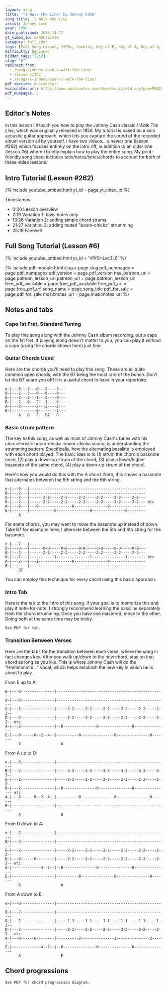 ```yaml
---
layout: song
title: '"I Walk the Line" by Johnny Cash'
song_title:  I Walk the Line
artist: Johnny Cash
year: 1956
date_published: 2013-11-17
yt_video_id: w4XAC7x1vTw
category: full_song
tags: [Full Song Lesson, 1950s, Country, Key of E, Key of A, Key of D, Walking Bass Lines]
difficulty: beginner
hidden_tags: [262]
slug: "6"
redirect_from:
  - /songs/johnny-cash-i-walk-the-line/
  - /lessons/262
  - /songs/x-johnny-cash-i-walk-the-line/
pdf_version: musicnotes
musicnotes_url: https://www.musicnotes.com/sheetmusic/mtd.asp?ppn=MN0235883
pdf_numpages: 5
---
```


## Editor's Notes

In this lesson I'll teach you how to play the Johnny Cash classic _I Walk The Line_, which was originally released in 1956. My tutorial is based on a solo acoustic guitar approach, which lets you capture the sound of the recorded album version all by yourself. I have two videos... a newer one (lesson #262) which focuses entirely on the intro riff, in addition to an older one (lesson #6) where I briefly explain how to play the entire song. My print-friendly song sheet includes tabs/notes/lyrics/chords to account for _both_ of these video lessons.

## Intro Tutorial (Lesson #262)

{% include youtube_embed.html yt_id = page.yt_video_id %}

Timestamps:

- 0:00 Lesson overview
- 2:19 Variation 1: bass notes only
- 13:26 Variation 2: adding simple chord strums
- 21:27 Variation 3: adding muted "boom-chicka" strumming
- 25:18 Farewell

## Full Song Tutorial (Lesson #6)

{% include youtube_embed.html yt_id = 'VPf0HLvc3L8' %}

{% include pdf-module.html slug = page.slug pdf_numpages = page.pdf_numpages pdf_version = page.pdf_version has_patreon_url = page.patreon_lesson_url patreon_url = page.patreon_lesson_url free_pdf_available = page.free_pdf_available free_pdf_url = page.free_pdf_url song_name = page.song_title pdf_for_sale = page.pdf_for_sale musicnotes_url = page.musicnotes_url %}

## Notes and tabs

### Capo 1st Fret, Standard Tuning
To play this song along with the Johnny Cash album recording, put a capo on the 1st fret. If playing along doesn't matter to you, you can play it without a capo (using the chords shown here) just fine.

### Guitar Chords Used
Here are the chords you'll need to play this song. These are all quite common open chords, with the B7 being the most rare of the bunch. Don't let the B7 scare you off! It is a useful chord to have in your repertoire.

    e-|---0---2---0---2----3---
    B-|---2---3---0---0----0---
    G-|---2---2---1---2----0---
    D-|---2---0---2---1----0---
    A-|---0-------2---2----2---
    E-|-----------0--------3---
          A   D   E   B7   G

### Basic strum pattern
The key to this song, as well as most of Johnny Cash's tunes with his characteristic boom-chicka-boom-chicka sound, is understanding the strumming pattern. Specifically, how the alternating bassline is employed with each chord played. The basic idea is to (1) strum the chord's bassnote once, (2) play a down-up strum of the chord, (3) play a lower/higher bassnote of the same chord, (4) play a down-up strum of the chord.

Here's how you would do this with the A chord. Note, this shows a bassnote that alternates between the 5th string and the 6th string.

    e-|---0---|----------------------------------------------------
    B-|---2---|----------------------------------------------------
    G-|---2---|------2-2-----2-2-----2-2-----2-2-----2-2-----2-2---
    D-|---2---|------2-2-----2-2-----2-2-----2-2-----2-2-----2-2--- etc
    A-|---0---|---0---------------0---------------0----------------
    E-|-------|-----------0---------------0---------------0--------
          A

For some chords, you may want to move the bassnote up instead of down. Take B7 for example: here, I alternate between the 5th and 4th string for the bassnote.

    e-|---2---|----------------------------------------------------
    B-|---0---|------0-0-----0-0-----0-0-----0-0-----0-0-----0-0---
    G-|---2---|------2-2-----2-2-----2-2-----2-2-----2-2-----2-2---
    D-|---1---|-----------1---------------1---------------1-------- etc
    A-|---2---|---2---------------0---------------0----------------
    E-|-------|----------------------------------------------------
          B7

You can employ this technique for every chord using this basic approach.

### Intro Tab
Here is the tab to the intro of this song. If your goal is to memorize this and play it note-for-note, I strongly recommend learning the bassline separately from the chord strumming. Once you have one mastered, move to the other. Doing both at the same time may be tricky.

    See PDF for tab.

<!-- e-|-----------|--------------------------|--------------------------|-
B-|-----------|--------------------------|----3-3---3-3-------------|-
G-|-----------|----2-2---2-2-------------|----2-2---2-2-------------|-
D-|-----------|----2-2---2-2-------------|--0-----------0--0--------|-
A-|-----------|--0-----------0--0--2--4--|--------0-----------4--2--|-
E-|--0--2--4--|--------0-----------------|--------------------------|-
                 A                          D


             -|--------------------------|--------------------------|-
             -|----2-2---2-2-------------|--------------------------|-
             -|----2-2---2-2-------------|----1-1---1-1-------------|-
             -|--------2-----------------|----2-2---2-2-------------|-
             -|--0-----------0--0--------|--------2-----2-----------|-
             -|--------------------4--2--|--0--------------0--2--0--|-
                 A                          E

             -|--------------------------|--------------------------|-
             -|----0-0---0-0-------------|--------------------------|-
             -|----2-2---2-2-------------|----1-1---1-1---1-1---1-1-|-
             -|--------1-----------------|----2-2---2-2---2-2---2-2-|-
             -|--2-----------2--0--------|--------2-----------2-----|-
             -|--------------------4--2--|--0-----------0-----------|-
                 B7                         E

                                       ...stay on E for a bit, then begin verse -->

### Transition Between Verses

Here are the tabs for the transition between each verse, where the song in fact changes key. After you walk up/down to the new chord, stay on that chord as long as you like. This is where Johnny Cash will do the "Hmmmmmm..." vocal, which helps establish the new key in which he is about to play.

From E up to A:

    e-|---0---------------|--------------------------------------------------
    B-|---0---------------|--------------------------------------------------
    G-|---1---------------|-----2-2-----2-2-----2-2-----2-2-----2-2-----2-2--
    D-|---2---------------|-----2-2-----2-2-----2-2-----2-2-----2-2-----2-2-- etc
    A-|---2---------------|--0---------------0---------------0---------------
    E-|---0------0--2--4--|----------0---------------0---------------0-------
          E                  A

From A up to D:

    e-|---0---------------|--------------------------------------------------
    B-|---2---------------|-----3-3-----3-3-----3-3-----3-3-----3-3-----3-3--
    G-|---2---------------|-----2-2-----2-2-----2-2-----2-2-----2-2-----2-2--
    D-|---2---------------|--0---------------0---------------0--------------- etc
    A-|---0------0--2--4--|----------0---------------0---------------0-------
    E-|-------------------|--------------------------------------------------
          A                  D

From D down to A:

    e-|---2---------------|--------------------------------------------------
    B-|---3---------------|--------------------------------------------------
    G-|---2---------------|-----2-2-----2-2-----2-2-----2-2-----2-2-----2-2--
    D-|---0------0--------|-----2-2-----2-2-----2-2-----2-2-----2-2-----2-2-- etc
    A-|-------------4--2--|--0---------------0---------------0---------------
    E-|-------------------|----------0---------------0---------------0-------
          D                  A

From A down to E:

    e-|---0---------------|--------------------------------------------------
    B-|---2---------------|--------------------------------------------------
    G-|---2---------------|-----1-1-----1-1-----1-1-----1-1-----1-1-----1-1--
    D-|---2---------------|-----2-2-----2-2-----2-2-----2-2-----2-2-----2-2-- etc
    A-|---0------0--------|----------2---------------2---------------2-------
    E-|-------------4--2--|--0---------------0---------------0---------------
          A                  E

## Chord progressions

    See PDF for chord progression diagram.

<!-- INTRO
| A  . . . | D . . . | A . . . | E . . .|
| B7 . . . | E . . . | E . . . | E . .  |

VERSE #1
"I keep a close watch on this heart of mine..."
| B7 . . . | E . . . | B7 . . . | E . . . |
| A  . . . | E . . . | B7 . . . | E . . . |

VERSE #2
"I find it very, very easy to be true..."
| E . . . | A . . . | E . . . | A . . . |
| D . . . | A . . . | E . . . | A . . . |

VERSE #3
"As sure as night is dark and day is light..."
| A . . . | D . . . | A . . . | D . . . |
| G . . . | D . . . | A . . . | D . . . |

VERSE #4
"You've got a way to keep me on your side..."
| E . . . | A . . . | E . . . | A . . . |
| D . . . | A . . . | E . . . | A . . . |

VERSE #5
"I keep a close watch on this heart of mine..."
| B7 . . . | E . . . | B7 . . . | E . . . |
| A  . . . | E . . . | B7 . . . | E . . . | -->
